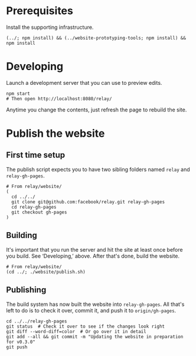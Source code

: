 # Prerequisites

Install the supporting infrastructure.

```
(../; npm install) && (../website-prototyping-tools; npm install) && npm install
```

# Developing

Launch a development server that you can use to preview edits.

```
npm start
# Then open http://localhost:8080/relay/
```

Anytime you change the contents, just refresh the page to rebuild the site.

# Publish the website

## First time setup

The publish script expects you to have two sibling folders named `relay` and `relay-gh-pages`.

```
# From relay/website/
(
  cd ../../
  git clone git@github.com:facebook/relay.git relay-gh-pages
  cd relay-gh-pages
  git checkout gh-pages
)
```

## Building

It's important that you run the server and hit the site at least once before you build. See ‘Developing,’ above. After that's done, build the website.

```
# From relay/website/
(cd ../; ./website/publish.sh)
```

## Publishing

The build system has now built the website into `relay-gh-pages`. All that's left to do is to check it over, commit it, and push it to `origin/gh-pages`.

```
cd ../../relay-gh-pages
git status  # Check it over to see if the changes look right
git diff --word-diff=color  # Or go over it in detail
git add --all && git commit -m "Updating the website in preparation for v0.3.0"
git push
```
